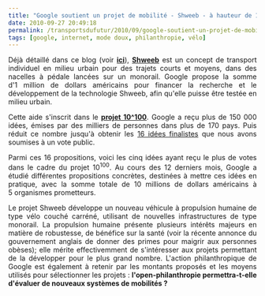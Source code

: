 ```yaml
---
title: "Google soutient un projet de mobilité - Shweeb - à hauteur de 1 M$"
date: 2010-09-27 20:49:18
permalink: /transportsdufutur/2010/09/google-soutient-un-projet-de-mobilite-shweeb-a-hauteur-de-1-m.html
tags: [google, internet, mode doux, philanthropie, vélo]
---
```


<p style="text-align: justify">Déjà détaillé dans ce blog (voir <strong><a href="https://gabrielplassat.github.io/transportsdufutur/2010/03/shweeb.html" target="_blank">ici</a></strong>), <strong><a href="http://shweeb.com/">Shweeb</a></strong> est un concept de transport individuel en milieu urbain pour des trajets courts et moyens, dans des nacelles à pédale lancées sur un monorail. Google propose la somme d'1 million de dollars américains pour financer la recherche et le développement de la technologie Shweeb, afin qu'elle puisse être testée en milieu urbain.</p> <p style="text-align: justify">Cette aide s'inscrit dans le <strong><a href="http://www.project10tothe100.com/intl/FR/index.html" target="_blank">projet 10^100</a></strong>. Google a reçu plus de 150 000 idées, émises par des milliers de personnes dans plus de 170 pays. Puis réduit ce nombre jusqu'à obtenir les <a href="http://www.project10tothe100.com/intl/FR/ideas.html">16 idées finalistes</a> que nous avons soumises à un vote public. </p>  <!--more-->   <p style="text-align: justify">Parmi ces 16 propositions, voici les cinq idées ayant reçu le plus de votes dans le cadre du projet 10<sup>100</sup>. Au cours des 12 derniers mois, Google a étudié différentes propositions concrètes, destinées à mettre ces idées en pratique, avec la somme totale de 10 millions de dollars américains à 5 organismes prometteurs.</p> <p style="text-align: justify">Le projet Shweeb développe un nouveau véhicule à propulsion humaine de type vélo couché carréné, utilisant de nouvelles infrastructures de type monorail. La propulsion humaine présente plusieurs intérêts majeurs en matière de robustesse, de bénéfice sur la santé (voir la récente annonce du gouvernement anglais de donner des primes pour maigrir aux personnes obèses); elle mérite effectivemment de s'intéresser aux projets permettant de la développer pour le plus grand nombre. L'action philanthropique de Google est également à retenir par les montants proposés et les moyens utilisés pour sélectionner les projets : <strong>l'open-philanthropie permettra-t-elle d'évaluer de nouveaux systèmes de mobilités ?</strong></p>
